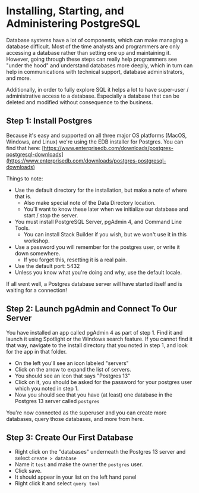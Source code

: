 # Installing, Starting, and Administering PostgreSQL

Database systems have a lot of components, which can make managing a database difficult. Most of the time analysts and programmers are only accessing a database rather than setting one up and maintaining it. However, going through these steps can really help programmers see "under the hood" and understand databases more deeply, which in turn can help in communications with technical support, database administrators, and more. 

Additionally, in order to fully explore SQL it helps a lot to have super-user / administrative access to a database. Especially a database that can be deleted and modified without consequence to the business. 

## Step 1: Install Postgres

Because it's easy and supported on all three major OS platforms (MacOS, Windows, and Linux) we're using the EDB installer for Postgres. You can find that here: [https://www.enterprisedb.com/downloads/postgres-postgresql-downloads](https://www.enterprisedb.com/downloads/postgres-postgresql-downloads)

Things to note:

* Use the default directory for the installation, but make a note of where that is. 
    * Also make special note of the Data Directory location.
    * You'll want to know these later when we initialize our database and start / stop the server.
* You must install PostgreSQL Server, pgAdmin 4, and Command Line Tools. 
    * You can install Stack Builder if you wish, but we won't use it in this workshop.
* Use a password you will remember for the postgres user, or write it down somewhere. 
    * If you forget this, resetting it is a real pain. 
* Use the default port: 5432
* Unless you know what you're doing and why, use the default locale.

If all went well, a Postgres database server will have started itself and is waiting for a connection!

## Step 2: Launch pgAdmin and Connect To Our Server

You have installed an app called pgAdmin 4 as part of step 1. Find it and launch it using Spotlight or the Windows search feature. If you cannot find it that way, navigate to the install directory that you noted in step 1, and look for the app in that folder.

* On the left you'll see an icon labeled "servers"
* Click on the arrow to expand the list of servers.
* You should see an icon that says "Postgres 13"
* Click on it, you should be asked for the password for your postgres user which you noted in step 1.
* Now you should see that you have (at least) one database in the Postgres 13 server called `postgres`

You're now connected as the superuser and you can create more databases, query those databases, and more from here.

## Step 3: Create Our First Database

* Right click on the "databases" underneath the Postgres 13 server and select `create > database`
* Name it `test` and make the owner the `postgres` user.
* Click save.
* It should appear in your list on the left hand panel
* Right click it and select `query tool`
